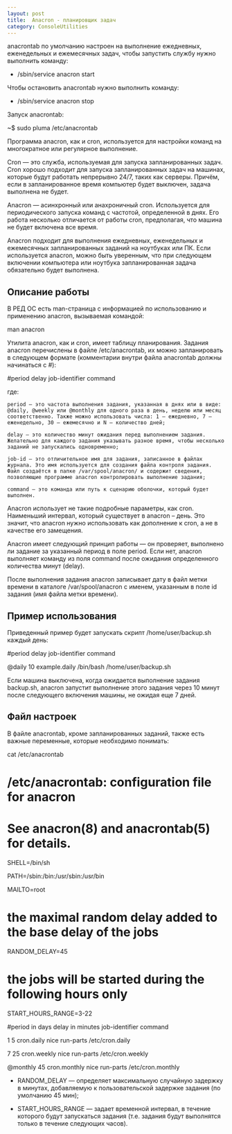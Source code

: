 ```yaml
---
layout: post
title:  Anacron - планировщик задач
category: ConsoleUtilities
---
```

 
 anacrontab по умолчанию настроен на выполнение ежедневных, еженедельных и ежемесячных задач, чтобы запустить службу нужно выполнить команду:

- /sbin/service anacron start

Чтобы остановить anacrontab нужно выполнить команду:

- /sbin/service anacron stop

Запуск anacrontab:

~$ sudo pluma /etc/anacrontab
 
 Программа anacron, как и cron, используется для настройки команд на многократное или регулярное выполнение.

Cron — это служба, используемая для запуска запланированных задач. Cron хорошо подходит для запуска запланированных задач на машинах, которые будут работать непрерывно 24/7, таких как серверы. Причём, если в запланированное время компьютер будет выключен, задача выполнена не будет.

Anacron — асинхронный или анахроничный cron. Используется для периодического запуска команд с частотой, определенной в днях. Его работа несколько отличается от работы cron, предполагая, что машина не будет включена все время.

Anacron подходит для выполнения ежедневных, еженедельных и ежемесячных запланированных заданий на ноутбуках или ПК. Если используется anacron, можно быть уверенным, что при следующем включении компьютера или ноутбука запланированная задача обязательно будет выполнена.

## Описание работы

В РЕД ОС есть man-страница с информацией по использованию и применению anacron, вызываемая командой:

 man anacron

Утилита anacron, как и cron, имеет таблицу планирования. Задания anacron перечислены в файле /etc/anacrontab, их можно запланировать в следующем формате (комментарии внутри файла anacrontab должны начинаться с #):

 #period		delay		job-identifier		command

где:

    period – это частота выполнения задания, указанная в днях или в виде: @daily, @weekly или @monthly для одного раза в день, неделю или месяц соответственно. Также можно использовать числа: 1 – ежедневно, 7 – еженедельно, 30 – ежемесячно и N – количество дней;

    delay – это количество минут ожидания перед выполнением задания. Желательно для каждого задания указывать разное время, чтобы несколько заданий не запускались одновременно;

    job-id – это отличительное имя для задания, записанное в файлах журнала. Это имя используется для создания файла контроля задания. Файл создаётся в папке /var/spool/anacron/ и содержит сведения, позволяющие программе anacron контролировать выполнение задания;

    command – это команда или путь к сценарию оболочки, который будет выполнен.

Anacron использует не такие подробные параметры, как cron. Наименьший интервал, который существует в anacron – день. Это значит, что anacron нужно использовать как дополнение к cron, а не в качестве его замещения.

Anacron имеет следующий принцип работы — он проверяет, выполнено ли задание за указанный период в поле period. Если нет, anacron выполняет команду из поля command после ожидания определенного количества минут (delay).

После выполнения задания anacron записывает дату в файл метки времени в каталоге /var/spool/anacron с именем, указанным в поле id задания (имя файла метки времени).


## Пример использования

Приведенный пример будет запускать скрипт /home/user/backup.sh каждый день:

 #period	delay		job-identifier		command
 
 @daily 	10 		example.daily 		/bin/bash /home/user/backup.sh

Если машина выключена, когда ожидается выполнение задания backup.sh, anacron запустит выполнение этого задания через 10 минут после следующего включения машины, не ожидая еще 7 дней.


## Файл настроек

В файле anacrontab, кроме запланированных заданий, также есть важные переменные, которые необходимо понимать:

cat /etc/anacrontab 

 # /etc/anacrontab: configuration file for anacron
 
 # See anacron(8) and anacrontab(5) for details.
 
 SHELL=/bin/sh
 
 PATH=/sbin:/bin:/usr/sbin:/usr/bin
 
 
 MAILTO=root
 
 # the maximal random delay added to the base delay of the jobs
 
 RANDOM_DELAY=45 
 
 # the jobs will be started during the following hours only
 
 START_HOURS_RANGE=3-22 
 
 
 #period in days  	 delay in minutes 	job-identifier 		command
 
 1				5		cron.daily		nice run-parts      /etc/cron.daily
 
 7				25		cron.weekly		nice run-parts     /etc/cron.weekly
 
 @monthly 		45		cron.monthly	nice run-parts     /etc/cron.monthly
 
 - RANDOM_DELAY — определяет максимальную случайную задержку в минутах, добавляемую к пользовательской задержке задания (по умолчанию 45 мин);

 - START_HOURS_RANGE — задает временной интервал, в течение которого будут запускаться задания (т.е. задания будут выполнятся только в течение следующих часов).

